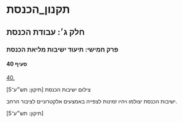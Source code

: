 # תקנון_הכנסת

## חלק ג׳: עבודת הכנסת

### פרק חמישי: תיעוד ישיבות מליאת הכנסת

#### סעיף 40

[40.](https://he.wikisource.org/wiki/תקנון_הכנסת#s_yp_40)

צילום ישיבות הכנסת [תיקון: תש״ע־5]

ישיבות הכנסת יצולמו ויהיו זמינות לצפייה באמצעים אלקטרוניים לציבור הרחב.

[תיקון: תש״ע־5]